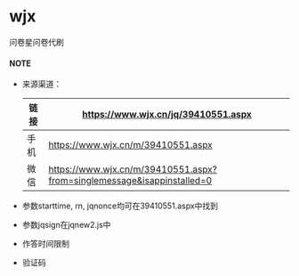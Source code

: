 # wjx

问卷星问卷代刷



#### NOTE

- 来源渠道：

  | 链接 | <https://www.wjx.cn/jq/39410551.aspx>                        |
  | ---- | ------------------------------------------------------------ |
  | 手机 | https://www.wjx.cn/m/39410551.aspx                           |
  | 微信 | https://www.wjx.cn/m/39410551.aspx?from=singlemessage&isappinstalled=0 |

- 参数starttime, rn, jqnonce均可在39410551.aspx中找到

- 参数jqsign在jqnew2.js中

- 作答时间限制

- 验证码

